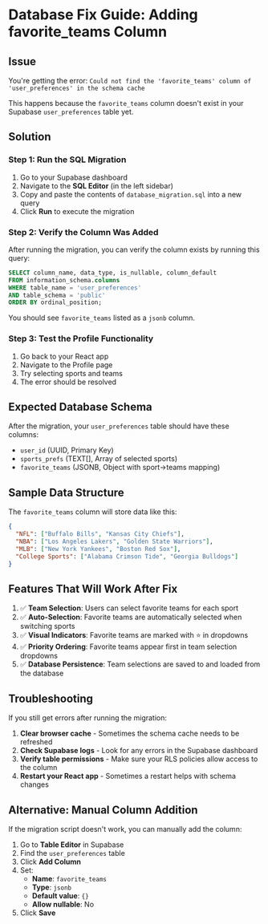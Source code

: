 # Database Fix Guide: Adding favorite_teams Column

## Issue
You're getting the error: `Could not find the 'favorite_teams' column of 'user_preferences' in the schema cache`

This happens because the `favorite_teams` column doesn't exist in your Supabase `user_preferences` table yet.

## Solution

### Step 1: Run the SQL Migration

1. Go to your Supabase dashboard
2. Navigate to the **SQL Editor** (in the left sidebar)
3. Copy and paste the contents of `database_migration.sql` into a new query
4. Click **Run** to execute the migration

### Step 2: Verify the Column Was Added

After running the migration, you can verify the column exists by running this query:

```sql
SELECT column_name, data_type, is_nullable, column_default
FROM information_schema.columns 
WHERE table_name = 'user_preferences' 
AND table_schema = 'public'
ORDER BY ordinal_position;
```

You should see `favorite_teams` listed as a `jsonb` column.

### Step 3: Test the Profile Functionality

1. Go back to your React app
2. Navigate to the Profile page
3. Try selecting sports and teams
4. The error should be resolved

## Expected Database Schema

After the migration, your `user_preferences` table should have these columns:

- `user_id` (UUID, Primary Key)
- `sports_prefs` (TEXT[], Array of selected sports)
- `favorite_teams` (JSONB, Object with sport->teams mapping)

## Sample Data Structure

The `favorite_teams` column will store data like this:

```json
{
  "NFL": ["Buffalo Bills", "Kansas City Chiefs"],
  "NBA": ["Los Angeles Lakers", "Golden State Warriors"],
  "MLB": ["New York Yankees", "Boston Red Sox"],
  "College Sports": ["Alabama Crimson Tide", "Georgia Bulldogs"]
}
```

## Features That Will Work After Fix

1. ✅ **Team Selection**: Users can select favorite teams for each sport
2. ✅ **Auto-Selection**: Favorite teams are automatically selected when switching sports
3. ✅ **Visual Indicators**: Favorite teams are marked with ⭐ in dropdowns
4. ✅ **Priority Ordering**: Favorite teams appear first in team selection dropdowns
5. ✅ **Database Persistence**: Team selections are saved to and loaded from the database

## Troubleshooting

If you still get errors after running the migration:

1. **Clear browser cache** - Sometimes the schema cache needs to be refreshed
2. **Check Supabase logs** - Look for any errors in the Supabase dashboard
3. **Verify table permissions** - Make sure your RLS policies allow access to the column
4. **Restart your React app** - Sometimes a restart helps with schema changes

## Alternative: Manual Column Addition

If the migration script doesn't work, you can manually add the column:

1. Go to **Table Editor** in Supabase
2. Find the `user_preferences` table
3. Click **Add Column**
4. Set:
   - **Name**: `favorite_teams`
   - **Type**: `jsonb`
   - **Default value**: `{}`
   - **Allow nullable**: No
5. Click **Save**
